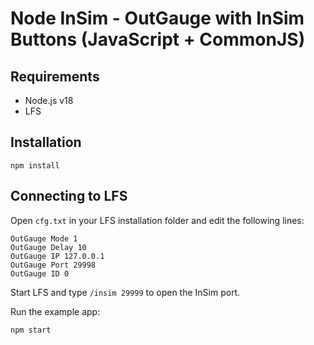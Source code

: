 # Node InSim - OutGauge with InSim Buttons (JavaScript + CommonJS)

## Requirements

- Node.js v18
- LFS

## Installation

```shell
npm install
```

## Connecting to LFS

Open `cfg.txt` in your LFS installation folder and edit the following lines:

```
OutGauge Mode 1
OutGauge Delay 10
OutGauge IP 127.0.0.1
OutGauge Port 29998
OutGauge ID 0
```

Start LFS and type `/insim 29999` to open the InSim port.

Run the example app:

```shell
npm start
```
